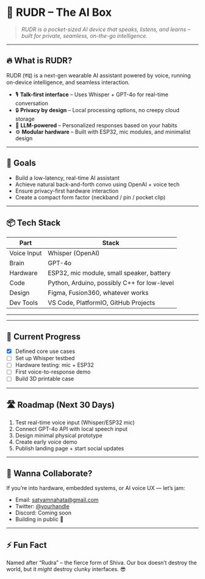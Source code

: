 # 🧠 RUDR – The AI Box

> *RUDR is a pocket-sized AI device that speaks, listens, and learns – built for private, seamless, on-the-go intelligence.*


---

## 🔥 What is RUDR?

RUDR (रुद्र) is a next-gen wearable AI assistant powered by voice, running on-device intelligence, and seamless interaction.

- 🎙️ **Talk-first interface** – Uses Whisper + GPT-4o for real-time conversation
- 🔒 **Privacy by design** – Local processing options, no creepy cloud storage
- 🧠 **LLM-powered** – Personalized responses based on your habits
- ⚙️ **Modular hardware** – Built with ESP32, mic modules, and minimalist design

---

## 🎯 Goals

- Build a low-latency, real-time AI assistant
- Achieve natural back-and-forth convo using OpenAI + voice tech
- Ensure privacy-first hardware interaction
- Create a compact form factor (neckband / pin / pocket clip)

---

## 📦 Tech Stack

| Part | Stack |
|------|-------|
| Voice Input | Whisper (OpenAI) |
| Brain | GPT-4o |
| Hardware | ESP32, mic module, small speaker, battery |
| Code | Python, Arduino, possibly C++ for low-level |
| Design | Figma, Fusion360, whatever works |
| Dev Tools | VS Code, PlatformIO, GitHub Projects |

---


---

## 🧪 Current Progress

- [x] Defined core use cases
- [ ] Set up Whisper testbed
- [ ] Hardware testing: mic + ESP32
- [ ] First voice-to-response demo
- [ ] Build 3D printable case

---

## 🛣️ Roadmap (Next 30 Days)

1. Test real-time voice input (Whisper/ESP32 mic)
2. Connect GPT-4o API with local speech input
3. Design minimal physical prototype
4. Create early voice demo
5. Publish landing page + start social updates

---

## 🤝 Wanna Collaborate?

If you’re into hardware, embedded systems, or AI voice UX — let’s jam:
- Email: satyamnahata@gmail.com
- Twitter: [@yourhandle](#)
- Discord: Coming soon
- Building in public 🚀

---

## ⚡ Fun Fact

Named after “Rudra” – the fierce form of Shiva. Our box doesn’t destroy the world, but it *might* destroy clunky interfaces. 😎
